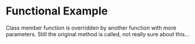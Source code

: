 # Functional Example

Class member function is overridden by another function with more parameters.
Still the original method is called, not really sure about this...